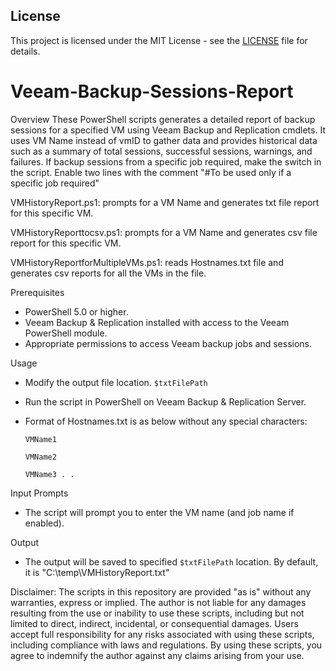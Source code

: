 ## License

This project is licensed under the MIT License - see the [LICENSE](LICENSE) file for details.

# Veeam-Backup-Sessions-Report

Overview
These PowerShell scripts generates a detailed report of backup sessions for a specified VM using Veeam Backup and Replication cmdlets. It uses VM Name instead of vmID to gather data and provides historical data such as a summary of total sessions, successful sessions, warnings, and failures. If backup sessions from a specific job required, make the switch in the script. Enable two lines with the comment "#To be used only if a specific job required"

VMHistoryReport.ps1: prompts for a VM Name and generates txt file report for this specific VM.

VMHistoryReporttocsv.ps1: prompts for a VM Name and generates csv file report for this specific VM.

VMHistoryReportforMultipleVMs.ps1: reads Hostnames.txt file and generates csv reports for all the VMs in the file. 

Prerequisites
  - PowerShell 5.0 or higher.
  - Veeam Backup & Replication installed with access to the Veeam PowerShell module.
  - Appropriate permissions to access Veeam backup jobs and sessions.

Usage
  - Modify the output file location.  `$txtFilePath`
  - Run the script in PowerShell on Veeam Backup & Replication Server.
  - Format of Hostnames.txt is as below without any special characters:

    `VMName1`
    
     `VMName2`

     `VMName3
     .
     .`

Input Prompts
  - The script will prompt you to enter the VM name (and job name if enabled).

Output
  - The output will be saved to specified `$txtFilePath` location. By default, it is  "C:\temp\VMHistoryReport.txt" 

Disclaimer: The scripts in this repository are provided "as is" without any warranties, express or implied. The author is not liable for any damages resulting from the use or inability to use these scripts, including but not limited to direct, indirect, incidental, or consequential damages. Users accept full responsibility for any risks associated with using these scripts, including compliance with laws and regulations. By using these scripts, you agree to indemnify the author against any claims arising from your use.
